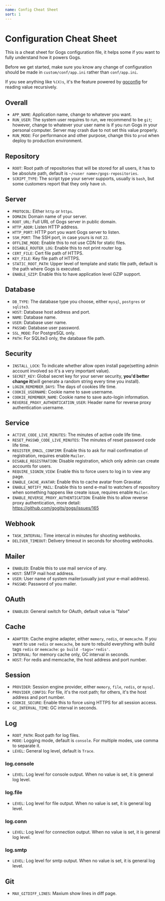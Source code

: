```yaml
---
name: Config Cheat Sheet
sort: 1
---
```


# Configuration Cheat Sheet

This is a cheat sheet for Gogs configuration file, it helps some if you want to fully understand how it powers Gogs.

Before we get started, make sure you know any change of configuration should be made in `custom/conf/app.ini` rather than `conf/app.ini`.

If you see anything like `%(X)s`, it's the feature powered by [goconfig](https://github.com/Unknwon/goconfig) for reading value recursively.

## Overall

- `APP_NAME`: Application name, change to whatever you want.
- `RUN_USER`: The system user requires to run, we recommend to be `git`; however, change to whatever your user name is if you run Gogs in your personal computer. Server may crash due to not set this value properly.
- `RUN_MODE`: For performance and other purpose, change this to `prod` when deploy to production environment.

## Repository

- `ROOT`: Root path of repositories that will be stored for all users, it has to be absolute path, default is `~/<user name>/gogs-repositories`.
- `SCRIPT_TYPE`: The script type your server supports, usually is `bash`, but some customers report that they only have `sh`.

## Server

- `PROTOCOL`: Either `http` or `https`.
- `DOMAIN`: Domain name of your server.
- `ROOT_URL`: Full URL of Gogs server in public domain.
- `HTTP_ADDR`: Listen HTTP address.
- `HTTP_PORT`: HTTP port you want Gogs server to listen.
- `SSH_PORT`: The SSH port, in case yours is not `22`.
- `OFFLINE_MODE`: Enable this to not use CDN for static files.
- `DISABLE_ROUTER_LOG`: Enable this to not print router log.
- `CERT_FILE`: Cert file path of HTTPS.
- `KEY_FILE`: Key file path of HTTPS.
- `STATIC_ROOT_PATH`: Upper level of template and static file path, default is the path where Gogs is executed.
- `ENABLE_GZIP`: Enable this to have application level GZIP support.

## Database

- `DB_TYPE`: The database type you choose, either `mysql`, `postgres` or `sqlite3`.
- `HOST`: Database host address and port.
- `NAME`: Database name.
- `USER`: Database user name.
- `PASSWD`: Database user password.
- `SSL_MODE`: For PostgreSQL only.
- `PATH`: For SQLite3 only, the database file path.

## Security

- `INSTALL_LOCK`: To indicate whether allow open install page(setting admin account involved so it's a very important value).
- `SECRET_KEY`: Global secret key for your server security, **you'd better change it**(will generate a random string every time you install).
- `LOGIN_REMEMBER_DAYS`: The days of cookies life time.
- `COOKIE_USERNAME`: Cookie name to save username.
- `COOKIE_REMEMBER_NAME`: Cookie name to save auto-login information.
- `REVERSE_PROXY_AUTHENTICATION_USER`: Header name for reverse proxy authentication username.

## Service

- `ACTIVE_CODE_LIVE_MINUTES`: The minutes of active code life time.
- `RESET_PASSWD_CODE_LIVE_MINUTES`: The minutes of reset password code life time.
- `REGISTER_EMAIL_CONFIRM`: Enable this to ask for mail confirmation of registration, requires enable `Mailer`.
- `DISABLE_REGISTRATION`: Disable registration, which only admin can create accounts for users.
- `REQUIRE_SIGNIN_VIEW`: Enable this to force users to log in to view any page.
- `ENABLE_CACHE_AVATAR`: Enable this to cache avatar from Gravatar.
- `ENABLE_NOTIFY_MAIL`: Enable this to send e-mail to watchers of repository when something happens like create issue, requires enable `Mailer`.
- `ENABLE_REVERSE_PROXY_AUTHENTICATION`: Enable this to allow reverse proxy authentication, more detail: https://github.com/gogits/gogs/issues/165

## Webhook

- `TASK_INTERVAL`: Time intercal in minutes for shooting webhooks.
- `DELIVER_TIMEOUT`: Delivery timeout in seconds for shooting webhooks.

## Mailer

- `ENABLED`: Enable this to use mail service of any.
- `HOST`: SMTP mail host address.
- `USER`: User name of system mailer(usually just your e-mail address).
- `PASSWD`: Password of you mailer.

## OAuth

- `ENABLED`: General switch for OAuth, default value is "false"

## Cache

- `ADAPTER`: Cache engine adapter, either `memery`, `redis`, or `memcache`. If you want to use `redis` or `memcache`, be sure to rebuild everything with build tags `redis` or `memcache`: `go build -tags='redis'`.
- `INTERVAL`: for memory cache only, GC interval in seconds.
- `HOST`: For redis and memcache, the host address and port number.

## Session

- `PROVIDER`: Session engine provider, either `memory`, `file`, `redis`, or `mysql`. 
- `PROVIDER_CONFIG`: For file, it's the root path; for others, it's the host address and port number.
- `COOKIE_SECURE`: Enable this to force using HTTPS for all session access.
- `GC_INTERVAL_TIME`: GC interval in seconds.

## Log

- `ROOT_PATH`: Root path for log files.
- `MODE`: Logging mode, default is `console`. For multiple modes, use comma to separate it.
- `LEVEL`: General log level, default is `Trace`.

### log.console

- `LEVEL`: Log level for console output. When no value is set, it is general log level.

### log.file

- `LEVEL`: Log level for file output. When no value is set, it is general log level.

### log.conn

- `LEVEL`: Log level for connection output. When no value is set, it is general log level.

### log.smtp

- `LEVEL`: Log level for smtp output. When no value is set, it is general log level.

## Git

- `MAX_GITDIFF_LINES`: Maxium show lines in diff page.

